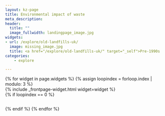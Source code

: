 ```yaml
---
layout: kz-page
title: Environmental impact of waste
meta_description:
header:
  title: ""
  image_fullwidth: landingpage_image.jpg
widgets:
- url: /explore/old-landfills-uk/
  image: missing_image.jpg
  title: <a href="/explore/old-landfills-uk/" target="_self">Pre-1990s landfills in the UK</a>
categories:
    - explore

---
```


<div class="row">
  {% for widget in page.widgets %}
    {% assign loopindex = forloop.index | modulo: 3 %}
    <div id="{{ widget.anchor }}">{% include _frontpage-widget.html widget=widget %}</div>
    {% if loopindex == 0 %}
  <hr style="height:1px; visibility:hidden;" /> <!-- Prevents long first column items from pushing new rows to the right -->
    {% endif %}
  {% endfor %}
</div>
